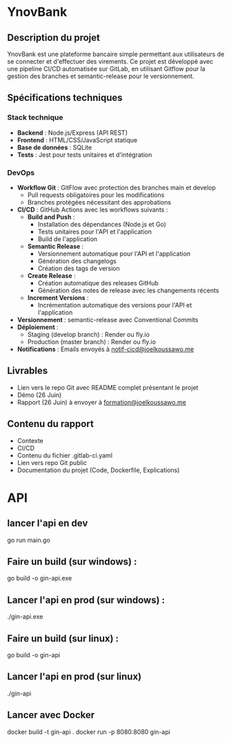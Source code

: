 # YnovBank

## Description du projet
YnovBank est une plateforme bancaire simple permettant aux utilisateurs de se connecter et d'effectuer des virements. Ce projet est développé avec une pipeline CI/CD automatisée sur GitLab, en utilisant Gitflow pour la gestion des branches et semantic-release pour le versionnement.

## Spécifications techniques

### Stack technique
- **Backend** : Node.js/Express (API REST)
- **Frontend** : HTML/CSS/JavaScript statique
- **Base de données** : SQLite
- **Tests** : Jest pour tests unitaires et d'intégration

### DevOps
- **Workflow Git** : GitFlow avec protection des branches main et develop
  - Pull requests obligatoires pour les modifications
  - Branches protégées nécessitant des approbations
- **CI/CD** : GitHub Actions avec les workflows suivants :
  - **Build and Push** :
    - Installation des dépendances (Node.js et Go)
    - Tests unitaires pour l'API et l'application
    - Build de l'application
  - **Semantic Release** :
    - Versionnement automatique pour l'API et l'application
    - Génération des changelogs
    - Création des tags de version
  - **Create Release** :
    - Création automatique des releases GitHub
    - Génération des notes de release avec les changements récents
  - **Increment Versions** :
    - Incrémentation automatique des versions pour l'API et l'application
- **Versionnement** : semantic-release avec Conventional Commits
- **Déploiement** :
  - Staging (develop branch) : Render ou fly.io
  - Production (master branch) : Render ou fly.io
- **Notifications** : Emails envoyés à notif-cicd@joelkoussawo.me

## Livrables
- Lien vers le repo Git avec README complet présentant le projet
- Démo (26 Juin)
- Rapport (26 Juin) à envoyer à formation@joelkoussawo.me

## Contenu du rapport
- Contexte
- CI/CD
- Contenu du fichier .gitlab-ci.yaml
- Lien vers repo Git public
- Documentation du projet (Code, Dockerfile, Explications)

# API
## lancer l'api en dev 
go run main.go
## Faire un build (sur windows) : 
go build -o gin-api.exe
## Lancer l'api en prod (sur windows) :
./gin-api.exe
## Faire un build (sur linux) : 
go build -o gin-api
## Lancer l'api en prod (sur linux)
./gin-api
## Lancer avec Docker 
docker build -t gin-api .
docker run -p 8080:8080 gin-api

